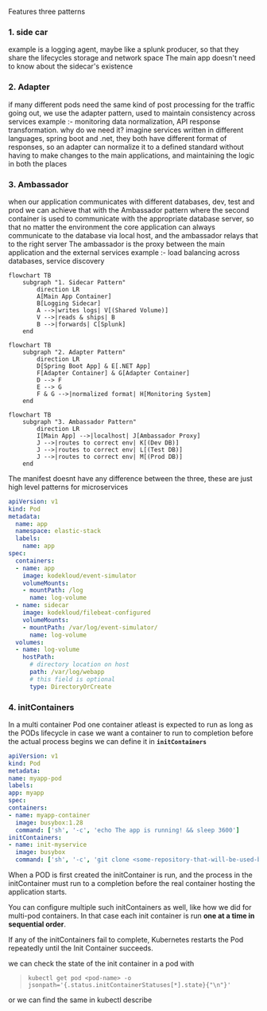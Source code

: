Features three patterns

### 1. side car
example is a logging agent, maybe like a splunk producer, so that they share the lifecycles storage and network space
The main app doesn't need to know about the sidecar's existence

### 2. Adapter
if many different pods need the same kind of post processing for the traffic going out, we use the adapter pattern, used to maintain consistency across services
example :- monitoring data normalization, API response transformation.
why do we need it? imagine services written in different languages, spring boot and .net, they both have different format of responses, so an adapter can normalize it to a defined standard without having to make changes to the main applications, and maintaining the logic in both the places

### 3. Ambassador
when our application communicates with different databases, dev, test and prod
we can achieve that with the Ambassador pattern where the second container is used to communicate with the appropriate database server, so that no matter the environment the core application can always communicate to the database via local host, and the ambassador relays that to the right server
The ambassador is the proxy between the main application and the external services
example :- load balancing across databases, service discovery

```mermaid
flowchart TB
    subgraph "1. Sidecar Pattern"
        direction LR
        A[Main App Container] 
        B[Logging Sidecar]
        A -->|writes logs| V[(Shared Volume)]
        V -->|reads & ships| B
        B -->|forwards| C[Splunk]
    end
```

```mermaid
flowchart TB
    subgraph "2. Adapter Pattern"
        direction LR
        D[Spring Boot App] & E[.NET App]
        F[Adapter Container] & G[Adapter Container]
        D --> F
        E --> G
        F & G -->|normalized format| H[Monitoring System]
    end
```
```mermaid
flowchart TB
    subgraph "3. Ambassador Pattern"
        direction LR
        I[Main App] -->|localhost| J[Ambassador Proxy]
        J -->|routes to correct env| K[(Dev DB)]
        J -->|routes to correct env| L[(Test DB)]
        J -->|routes to correct env| M[(Prod DB)]
    end
```
The manifest doesnt have any difference between the three, these are just high level patterns for microservices

```yaml
apiVersion: v1
kind: Pod
metadata:
  name: app
  namespace: elastic-stack
  labels:
    name: app
spec:
  containers:
  - name: app
    image: kodekloud/event-simulator
    volumeMounts:
    - mountPath: /log
      name: log-volume
  - name: sidecar
    image: kodekloud/filebeat-configured
    volumeMounts:
    - mountPath: /var/log/event-simulator/
      name: log-volume
  volumes:
  - name: log-volume
    hostPath:
      # directory location on host
      path: /var/log/webapp
      # this field is optional
      type: DirectoryOrCreate
```

### 4. initContainers
In a multi container Pod one container atleast is expected to run as long as the PODs lifecycle
in case we want a container to run to completion before the actual process begins we can define it in **`initContainers`**
```yml
apiVersion: v1
kind: Pod
metadata:
name: myapp-pod
labels:
app: myapp
spec:
containers:
- name: myapp-container
  image: busybox:1.28
  command: ['sh', '-c', 'echo The app is running! && sleep 3600']
initContainers:
- name: init-myservice
  image: busybox
  command: ['sh', '-c', 'git clone <some-repository-that-will-be-used-by-application> ;']
```

When a POD is first created the initContainer is run, and the process in the initContainer must run to a completion before the real container hosting the application starts.

You can configure multiple such initContainers as well, like how we did for multi-pod containers. In that case each init container is run **one at a time in sequential order**.

If any of the initContainers fail to complete, Kubernetes restarts the Pod repeatedly until the Init Container succeeds.    

we can check the state of the init container in a pod with
> `kubectl get pod <pod-name> -o jsonpath='{.status.initContainerStatuses[*].state}{"\n"}'`

or we can find the same in kubectl describe 